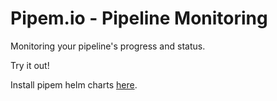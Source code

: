 # Pipem.io - Pipeline Monitoring

Monitoring your pipeline's progress and status.

Try it out!

Install pipem helm charts [here](https://github.com/pipem-io/helm-charts).
